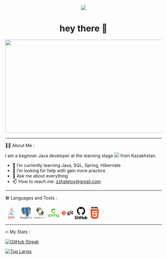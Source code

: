 <div id="header" align="center">
  <img src="https://gifer.com/embed/6M8G.gif" width="100"/>
  <!-- <div id="badges">
  <a href="your-linkedin-URL">
    <img src="https://img.shields.io/badge/LinkedIn-blue?style=for-the-badge&logo=linkedin&logoColor=white" alt="LinkedIn Badge"/>
  </a>
</div>
  <img src="https://komarev.com/ghpvc/?username=your-github-zzhalelov&style=flat-square&color=blue" alt=""/> -->
  <h1>
  hey there 👋
</h1>
</div>

<div align="center">
  <img src="https://media.giphy.com/media/dWesBcTLavkZuG35MI/giphy.gif" width="600" height="300"/>
</div>

---

:man_technologist: About Me :

I am a beginner Java developer at the learning stage <img src="https://media.giphy.com/media/WUlplcMpOCEmTGBtBW/giphy.gif" width="30"> from Kazakhstan.
- 🌱 I’m currently learning Java, SQL, Spring, Hibernate
- 🤔 I’m looking for help with gain more practice
- 💬 Ask me about everything
- 📫 How to reach me: zzhalelov@gmail.com

---
 
:hammer_and_wrench: Languages and Tools :
<div>
  <img src="https://github.com/devicons/devicon/blob/master/icons/java/java-original-wordmark.svg" title="Java" alt="Java" width="40" height="40"/>&nbsp;
  <img src="https://github.com/devicons/devicon/blob/master/icons/postgresql/postgresql-original-wordmark.svg" title="Postgesql" **alt="Postgesql" width="40" height="40"/>
  <img src="https://github.com/devicons/devicon/blob/master/icons/hibernate/hibernate-original-wordmark.svg" title="Hibernate" **alt="Hibernate" width="40" height="40"/>
  <img src="https://github.com/devicons/devicon/blob/master/icons/spring/spring-original-wordmark.svg" title="Spring" **alt="Spring" width="40" height="40"/>
  <img src="https://github.com/devicons/devicon/blob/master/icons/git/git-original-wordmark.svg" title="Git" **alt="Git" width="40" height="40"/>
  <img src="https://github.com/devicons/devicon/blob/master/icons/github/github-original-wordmark.svg" title="Github" **alt="Git" width="40" height="40"/>
  <img src="https://github.com/devicons/devicon/blob/master/icons/html5/html5-original-wordmark.svg" title="Html" **alt="Html" width="40" height="40"/>
</div>

---

:fire: My Stats :

[![GitHub Streak](http://github-readme-streak-stats.herokuapp.com?user=zzhalelov&theme=dark&background=000000)](https://git.io/streak-stats)

[![Top Langs](https://github-readme-stats.vercel.app/api/top-langs/?username=zzhalelov&layout=compact&theme=vision-friendly-dark)](https://github.com/anuraghazra/github-readme-stats)

<!--
**zzhalelov/zzhalelov** is a ✨ _special_ ✨ repository because its `README.md` (this file) appears on your GitHub profile.

Here are some ideas to get you started:

- 🔭 I’m currently working on ...
- 🌱 I’m currently learning ...
- 👯 I’m looking to collaborate on ...
- 🤔 I’m looking for help with ...
- 💬 Ask me about ...
- 📫 How to reach me: ...
- 😄 Pronouns: ...
- ⚡ Fun fact: ...
-->
